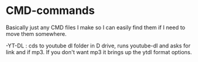 # CMD-commands

Basically just any CMD files I make so I can easily find them if I need to move them somewhere.

-YT-DL  :  cds to youtube dl folder in D drive, runs youtube-dl and asks for link and if mp3. If you don't want mp3 it brings up the ytdl format options.

